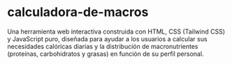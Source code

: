 # calculadora-de-macros
Una herramienta web interactiva construida con HTML, CSS (Tailwind CSS) y JavaScript puro, diseñada para ayudar a los usuarios a calcular sus necesidades calóricas diarias y la distribución de macronutrientes (proteínas, carbohidratos y grasas) en función de su perfil personal.
